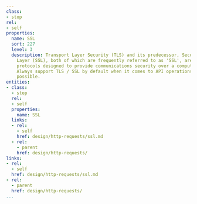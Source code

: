 ```yaml
---
class:
- stop
rel:
- self
properties:
  name: SSL
  sort: 227
  level: 3
  description: Transport Layer Security (TLS) and its predecessor, Secure Sockets
    Layer (SSL), both of which are frequently referred to as 'SSL', are cryptographic
    protocols designed to provide communications security over a computer network.
    Always support TLS / SSL by default when it comes to API operations, if at all
    possible.
entities:
- class:
  - stop
  rel:
  - self
  properties:
    name: SSL
  links:
  - rel:
    - self
    href: design/http-requests/ssl.md
  - rel:
    - parent
    href: design/http-requests/
links:
- rel:
  - self
  href: design/http-requests/ssl.md
- rel:
  - parent
  href: design/http-requests/
...
```

